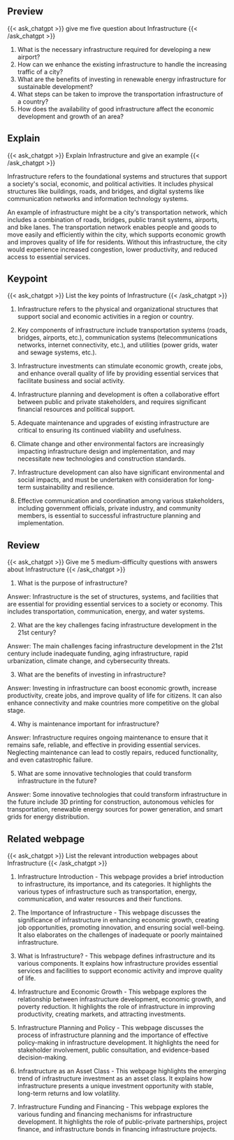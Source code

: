 ## Preview
{{< ask_chatgpt >}}
give me five question about Infrastructure
{{< /ask_chatgpt >}}



1. What is the necessary infrastructure required for developing a new airport? 
2. How can we enhance the existing infrastructure to handle the increasing traffic of a city? 
3. What are the benefits of investing in renewable energy infrastructure for sustainable development? 
4. What steps can be taken to improve the transportation infrastructure of a country? 
5. How does the availability of good infrastructure affect the economic development and growth of an area?   

## Explain
{{< ask_chatgpt >}}
Explain Infrastructure and give an example
{{< /ask_chatgpt >}}



Infrastructure refers to the foundational systems and structures that support a society's social, economic, and political activities. It includes physical structures like buildings, roads, and bridges, and digital systems like communication networks and information technology systems.

An example of infrastructure might be a city's transportation network, which includes a combination of roads, bridges, public transit systems, airports, and bike lanes. The transportation network enables people and goods to move easily and efficiently within the city, which supports economic growth and improves quality of life for residents. Without this infrastructure, the city would experience increased congestion, lower productivity, and reduced access to essential services.   

## Keypoint
{{< ask_chatgpt >}}
List the key points of Infrastructure
{{< /ask_chatgpt >}}



1. Infrastructure refers to the physical and organizational structures that support social and economic activities in a region or country.

2. Key components of infrastructure include transportation systems (roads, bridges, airports, etc.), communication systems (telecommunications networks, internet connectivity, etc.), and utilities (power grids, water and sewage systems, etc.).

3. Infrastructure investments can stimulate economic growth, create jobs, and enhance overall quality of life by providing essential services that facilitate business and social activity.

4. Infrastructure planning and development is often a collaborative effort between public and private stakeholders, and requires significant financial resources and political support.

5. Adequate maintenance and upgrades of existing infrastructure are critical to ensuring its continued viability and usefulness.

6. Climate change and other environmental factors are increasingly impacting infrastructure design and implementation, and may necessitate new technologies and construction standards.

7. Infrastructure development can also have significant environmental and social impacts, and must be undertaken with consideration for long-term sustainability and resilience.

8. Effective communication and coordination among various stakeholders, including government officials, private industry, and community members, is essential to successful infrastructure planning and implementation.   

## Review
{{< ask_chatgpt >}}
Give me 5 medium-difficulty questions with answers about Infrastructure
{{< /ask_chatgpt >}}



1. What is the purpose of infrastructure? 

Answer: Infrastructure is the set of structures, systems, and facilities that are essential for providing essential services to a society or economy. This includes transportation, communication, energy, and water systems.

2. What are the key challenges facing infrastructure development in the 21st century? 

Answer: The main challenges facing infrastructure development in the 21st century include inadequate funding, aging infrastructure, rapid urbanization, climate change, and cybersecurity threats.

3. What are the benefits of investing in infrastructure? 

Answer: Investing in infrastructure can boost economic growth, increase productivity, create jobs, and improve quality of life for citizens. It can also enhance connectivity and make countries more competitive on the global stage.

4. Why is maintenance important for infrastructure? 

Answer: Infrastructure requires ongoing maintenance to ensure that it remains safe, reliable, and effective in providing essential services. Neglecting maintenance can lead to costly repairs, reduced functionality, and even catastrophic failure.

5. What are some innovative technologies that could transform infrastructure in the future?

Answer: Some innovative technologies that could transform infrastructure in the future include 3D printing for construction, autonomous vehicles for transportation, renewable energy sources for power generation, and smart grids for energy distribution.   

## Related webpage
{{< ask_chatgpt >}}
List the relevant introduction webpages about Infrastructure
{{< /ask_chatgpt >}}



1. Infrastructure Introduction - This webpage provides a brief introduction to infrastructure, its importance, and its categories. It highlights the various types of infrastructure such as transportation, energy, communication, and water resources and their functions.

2. The Importance of Infrastructure - This webpage discusses the significance of infrastructure in enhancing economic growth, creating job opportunities, promoting innovation, and ensuring social well-being. It also elaborates on the challenges of inadequate or poorly maintained infrastructure.

3. What is Infrastructure? - This webpage defines infrastructure and its various components. It explains how infrastructure provides essential services and facilities to support economic activity and improve quality of life.

4. Infrastructure and Economic Growth - This webpage explores the relationship between infrastructure development, economic growth, and poverty reduction. It highlights the role of infrastructure in improving productivity, creating markets, and attracting investments.

5. Infrastructure Planning and Policy - This webpage discusses the process of infrastructure planning and the importance of effective policy-making in infrastructure development. It highlights the need for stakeholder involvement, public consultation, and evidence-based decision-making.

6. Infrastructure as an Asset Class - This webpage highlights the emerging trend of infrastructure investment as an asset class. It explains how infrastructure presents a unique investment opportunity with stable, long-term returns and low volatility.

7. Infrastructure Funding and Financing - This webpage explores the various funding and financing mechanisms for infrastructure development. It highlights the role of public-private partnerships, project finance, and infrastructure bonds in financing infrastructure projects.   

